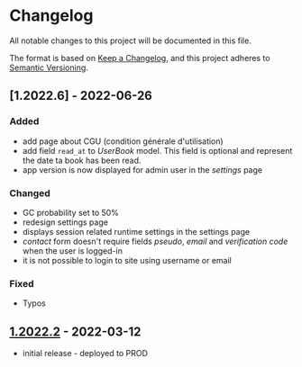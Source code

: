 # Changelog

All notable changes to this project will be documented in this file.

The format is based on [Keep a Changelog],
and this project adheres to [Semantic Versioning].

## [1.2022.6] - 2022-06-26
### Added
- add page about CGU (condition générale d'utilisation)
- add field `read_at` to *UserBook* model. This field is optional and represent the date ta book has been read. 
- app version is now displayed for admin user in the *settings* page

### Changed
- GC probability set to 50%
- redesign settings page
- displays session related runtime settings in the settings page
- *contact* form doesn't require fields *pseudo*, *email* and *verification code* when the user is logged-in
- it is not possible to login to site using username or email

### Fixed
- Typos

## [1.2022.2] - 2022-03-12
- initial release - deployed to PROD

<!-- Links -->
[keep a changelog]: https://keepachangelog.com/en/1.0.0/
[semantic versioning]: https://semver.org/spec/v2.0.0.html

<!-- Versions -->
[1.2022.2]: https://github.com/raoul2000/my-books-server/releases/tag/1.2022.2